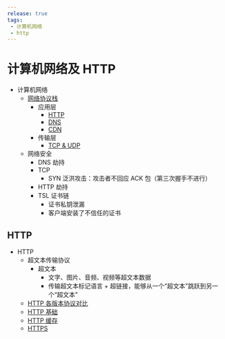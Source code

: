 ```yaml
---
release: true
tags:
 - 计算机网络
 - http
---
```


# 计算机网络及 HTTP

- 计算机网络
  - [网络协议栈](#网络协议栈)
    - 应用层
      - [HTTP](#http)
      - [DNS](./DNS.md)
      - [CDN](./CDN.md)
    - 传输层
      - [TCP & UDP](./TCP%20%26%20UDP.md)
  - 网络安全
    - DNS 劫持
    - TCP
      - SYN 泛洪攻击：攻击者不回应 ACK 包（第三次握手不进行）
    - HTTP 劫持
    - TSL 证书链
      - 证书私钥泄漏
      - 客户端安装了不信任的证书

## HTTP

- HTTP
  - 超文本传输协议
    - 超文本
      - 文字、图片、音频、视频等超文本数据
      - 传输超文本标记语言 + 超链接，能够从一个“超文本”跳跃到另一个“超文本”
  - [HTTP 各版本协议对比](./http%20各版本协议对比.md)
  - [HTTP 基础](./前端必知的%20http%20基础.md)
  - [HTTP 缓存](./http%20缓存.md)
  - [HTTPS](./https.md)